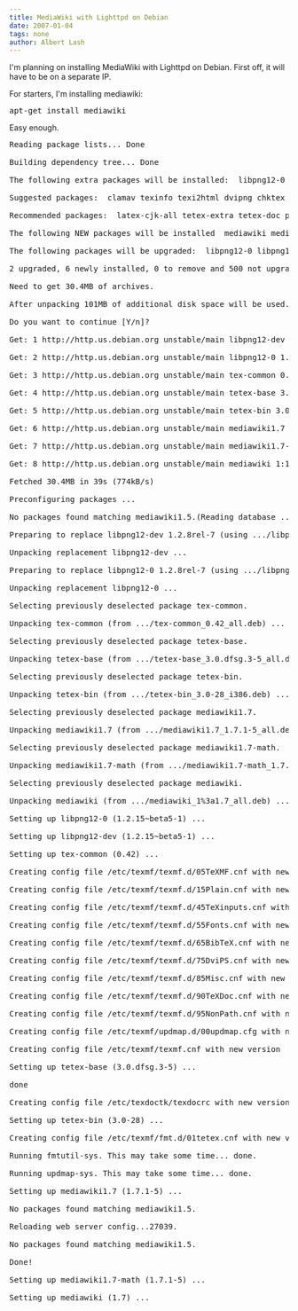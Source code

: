 ```yaml
---
title: MediaWiki with Lighttpd on Debian
date: 2007-01-04
tags: none
author: Albert Lash
---
```

I'm planning on installing MediaWiki with Lighttpd on Debian. First off, it will have to be on a separate IP.

For starters, I'm installing mediawiki:

<pre>apt-get install mediawiki</pre>

Easy enough.

<pre>Reading package lists... Done

Building dependency tree... Done

The following extra packages will be installed:  libpng12-0 libpng12-dev mediawiki1.7 mediawiki1.7-math tetex-base tetex-bin tex-common

Suggested packages:  clamav texinfo texi2html dvipng chktex lacheck rubber sam2p

Recommended packages:  latex-cjk-all tetex-extra tetex-doc psutils perl-tk libxml-parser-perl

The following NEW packages will be installed  mediawiki mediawiki1.7 mediawiki1.7-math tetex-base tetex-bin tex-common

The following packages will be upgraded:  libpng12-0 libpng12-dev

2 upgraded, 6 newly installed, 0 to remove and 500 not upgraded.

Need to get 30.4MB of archives.

After unpacking 101MB of additional disk space will be used.

Do you want to continue [Y/n]?

Get: 1 http://http.us.debian.org unstable/main libpng12-dev 1.2.15~beta5-1 [172kB]

Get: 2 http://http.us.debian.org unstable/main libpng12-0 1.2.15~beta5-1 [186kB]

Get: 3 http://http.us.debian.org unstable/main tex-common 0.42 [707kB]

Get: 4 http://http.us.debian.org unstable/main tetex-base 3.0.dfsg.3-5 [22.4MB]

Get: 5 http://http.us.debian.org unstable/main tetex-bin 3.0-28 [3541kB]

Get: 6 http://http.us.debian.org unstable/main mediawiki1.7 1.7.1-5 [3260kB]

Get: 7 http://http.us.debian.org unstable/main mediawiki1.7-math 1.7.1-5 [121kB]

Get: 8 http://http.us.debian.org unstable/main mediawiki 1:1.7 [1734B]

Fetched 30.4MB in 39s (774kB/s)

Preconfiguring packages ...

No packages found matching mediawiki1.5.(Reading database ... 85779 files and directories currently installed.)

Preparing to replace libpng12-dev 1.2.8rel-7 (using .../libpng12-dev_1.2.15~beta5-1_i386.deb) ...

Unpacking replacement libpng12-dev ...

Preparing to replace libpng12-0 1.2.8rel-7 (using .../libpng12-0_1.2.15~beta5-1_i386.deb) ...

Unpacking replacement libpng12-0 ...

Selecting previously deselected package tex-common.

Unpacking tex-common (from .../tex-common_0.42_all.deb) ...

Selecting previously deselected package tetex-base.

Unpacking tetex-base (from .../tetex-base_3.0.dfsg.3-5_all.deb) ...

Selecting previously deselected package tetex-bin.

Unpacking tetex-bin (from .../tetex-bin_3.0-28_i386.deb) ...

Selecting previously deselected package mediawiki1.7.

Unpacking mediawiki1.7 (from .../mediawiki1.7_1.7.1-5_all.deb) ...

Selecting previously deselected package mediawiki1.7-math.

Unpacking mediawiki1.7-math (from .../mediawiki1.7-math_1.7.1-5_i386.deb) ...

Selecting previously deselected package mediawiki.

Unpacking mediawiki (from .../mediawiki_1%3a1.7_all.deb) ...

Setting up libpng12-0 (1.2.15~beta5-1) ...

Setting up libpng12-dev (1.2.15~beta5-1) ...

Setting up tex-common (0.42) ...

Creating config file /etc/texmf/texmf.d/05TeXMF.cnf with new version

Creating config file /etc/texmf/texmf.d/15Plain.cnf with new version

Creating config file /etc/texmf/texmf.d/45TeXinputs.cnf with new version

Creating config file /etc/texmf/texmf.d/55Fonts.cnf with new version

Creating config file /etc/texmf/texmf.d/65BibTeX.cnf with new version

Creating config file /etc/texmf/texmf.d/75DviPS.cnf with new version

Creating config file /etc/texmf/texmf.d/85Misc.cnf with new version

Creating config file /etc/texmf/texmf.d/90TeXDoc.cnf with new version

Creating config file /etc/texmf/texmf.d/95NonPath.cnf with new version

Creating config file /etc/texmf/updmap.d/00updmap.cfg with new version

Creating config file /etc/texmf/texmf.cnf with new version

Setting up tetex-base (3.0.dfsg.3-5) ...

done

Creating config file /etc/texdoctk/texdocrc with new version

Setting up tetex-bin (3.0-28) ...

Creating config file /etc/texmf/fmt.d/01tetex.cnf with new version

Running fmtutil-sys. This may take some time... done.

Running updmap-sys. This may take some time... done.

Setting up mediawiki1.7 (1.7.1-5) ...

No packages found matching mediawiki1.5.

Reloading web server config...27039.

No packages found matching mediawiki1.5.

Done!

Setting up mediawiki1.7-math (1.7.1-5) ...

Setting up mediawiki (1.7) ...</pre>

